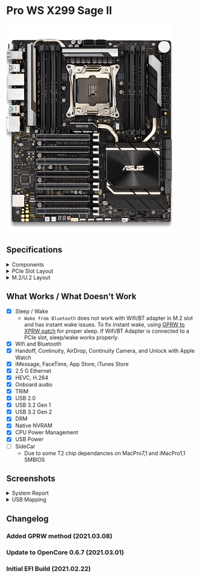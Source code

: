 # Pro WS X299 Sage II

![](/Personal%20EFI%20Collection/Pro%20WS%20X299%20Sage%20II/Images/ProWSX299SageII.png)

## Specifications
<details>
<summary>Components</summary>
<p>

| Component        | Model                                | Notes |
| ---------------- | ---------------------------------------|-------------------|
| Motherboard | ASUS Pro WS X299 Sage II | BIOS 0901 |
| Processor | Intel i9-10980XE | |
| CPU Cooler | Corsair H150i Pro RGB | |
| RAM | 4x16 Corsair Vengeance LPX 3200 Mhz | |
| Boot Drive | Samsung 970 EVO 1 TB | |
| Graphics Card | Sapphire RX 580 Pulse 8 GB | |
| Wifi/Bluetooth Card | Broadcom BCM943602CDP |  |
| Power Supply | Corsair RM 850x | |
| Case | Lian Li PC 011 Dynamic | |

</p>
</details>

<details>
<summary>PCIe Slot Layout</summary>
<p>

| Slot | Speed | Device | Notes | 
| ----- | ----- | ---------------------------------------|-------------------|
| 1 | x16 | | |
| 2 | x8 | | |
| 3 | x8 | | |
| 4 | x8 | | |
| 5 | x8 | | |
| 6 | x8 | | |
| 7 | x8 | Sapphire RX 580 Pulse 8 GB | |

</p>
</details>

<details>
<summary>M.2/U.2 Layout</summary>
<p>

| Slot | Device | Notes | 
| ----- | ---------------------------------------|-------------------|
| U.2_1 | | |
| U.2_2 | | |
| U.2_3 | | |
| M.2_1 | Broadcom BCM943602CDP | Vertical slot connected via [adapter](https://www.amazon.com/gp/product/B079NB8J3B/ref=ppx_yo_dt_b_search_asin_title?ie=UTF8&psc=1) |
| M.2_2 | Samsung 970 EVO 1 TB | Lower slot |

</p>
</details>

## What Works / What Doesn't Work
- [x] Sleep / Wake
    * `Wake from Bluetooth` does not work with Wifi/BT adapter in M.2 slot and has instant wake issues.  To fix instant wake, using [GPRW to XPRW patch](https://dortania.github.io/OpenCore-Post-Install/usb/misc/instant-wake.html) for proper sleep.  If Wifi/BT Adapter is connected to a PCIe slot, sleep/wake works properly.
- [x] Wifi and Bluetooth
- [x] Handoff, Continuity, AirDrop, Continuity Camera, and Unlock with Apple Watch
- [x] iMessage, FaceTime, App Store, iTunes Store
- [x] 2.5 G Ethernet
- [x] HEVC, H.264
- [x] Onboard audio
- [x] TRIM
- [x] USB 2.0
- [x] USB 3.2 Gen 1
- [x] USB 3.2 Gen 2
- [x] DRM
- [x] Native NVRAM
- [x] CPU Power Management
- [x] USB Power
- [ ] SideCar
    * Due to some T2 chip dependancies on MacPro7,1 and iMacPro1,1 SMBIOS
    
## Screenshots
<details>
<summary>System Report</summary>
<p>

![](/Personal%20EFI%20Collection/Pro%20WS%20X299%20Sage%20II/Images/aboutthismac.png)
![](/Personal%20EFI%20Collection/Pro%20WS%20X299%20Sage%20II/Images/memory1.png)
![](/Personal%20EFI%20Collection/Pro%20WS%20X299%20Sage%20II/Images/memory2.png)
![](/Personal%20EFI%20Collection/Pro%20WS%20X299%20Sage%20II/Images/pci.png)

</p>
</details>

<details>
<summary>USB Mapping</summary>
<p>

`USBMap-Pro WS X299 Sage II.zip` contains a full USB Mapping kext for the XHCI controller and both ASMedia USB 3.2 Gen 2 Controllers.  The Sage II has a total of 21 ports on the XHCI controller so it's best to remove at least 6 ports to be at the 15 port limit.
![](/Personal%20EFI%20Collection/Pro%20WS%20X299%20Sage%20II/Images/usbmapping.png)

</p>
</details>

## Changelog
### Added GPRW method (2021.03.08)
### Update to OpenCore 0.6.7 (2021.03.01)
### Initial EFI Build (2021.02.22)
